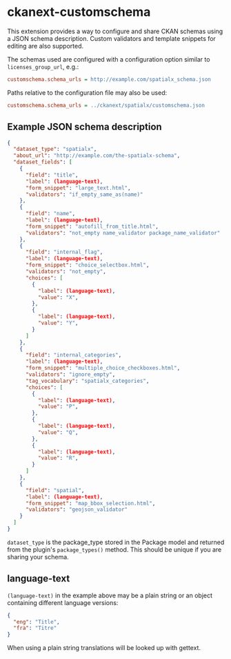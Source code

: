 ckanext-customschema
====================

This extension provides a way to configure and share
CKAN schemas using a JSON schema description. Custom
validators and template snippets for editing are also
supported.

The schemas used are configured with a configuration option
similar to `licenses_group_url`, e.g.:

```ini
customschema.schema_urls = http://example.com/spatialx_schema.json
```

Paths relative to the configuration file may also be used:

```ini
customschema.schema_urls = ../ckanext/spatialx/customschema.json
```

Example JSON schema description
-------------------------------

```json
{
  "dataset_type": "spatialx",
  "about_url": "http://example.com/the-spatialx-schema",
  "dataset_fields": [
    {
      "field": "title",
      "label": (language-text),
      "form_snippet": "large_text.html",
      "validators": "if_empty_same_as(name)"
    },
    {
      "field": "name",
      "label": (language-text),
      "form_snippet": "autofill_from_title.html",
      "validators": "not_empty name_validator package_name_validator"
    },
    {
      "field": "internal_flag",
      "label": (language-text),
      "form_snippet": "choice_selectbox.html",
      "validators": "not_empty",
      "choices": [
        {
          "label": (language-text),
          "value": "X",
        },
        {
          "label": (language-text),
          "value": "Y",
        }
      ]
    },
    {
      "field": "internal_categories",
      "label": (language-text),
      "form_snippet": "multiple_choice_checkboxes.html",
      "validators": "ignore_empty",
      "tag_vocabulary": "spatialx_categories",
      "choices": [
        {
          "label": (language-text),
          "value": "P",
        },
        {
          "label": (language-text),
          "value": "Q",
        },
        {
          "label": (language-text),
          "value": "R",
        }
      ]
    },
    {
      "field": "spatial",
      "label": (language-text),
      "form_snippet": "map_bbox_selection.html",
      "validators": "geojson_validator"
    }
  ]
}
```

`dataset_type` is the package_type stored in the Package model and
returned from the plugin's `package_types()` method. This should be
unique if you are sharing your schema.

language-text
-------------

`(language-text)` in the example above may be a plain string or an
object containing different language versions:

```json
{
  "eng": "Title",
  "fra": "Titre"
}
```

When using a plain string translations will be looked up with gettext.


